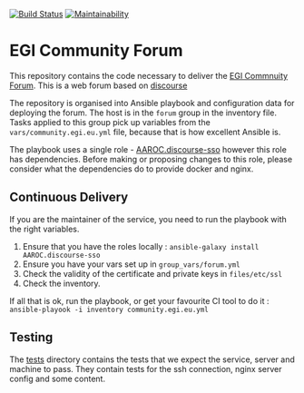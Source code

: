 [![Build Status](https://travis-ci.org/EGI-Foundation/community.egi.eu.svg?branch=master)](https://travis-ci.org/EGI-Foundation/community.egi.eu) [![Maintainability](https://api.codeclimate.com/v1/badges/5f45caa8cebee239d58f/maintainability)](https://codeclimate.com/github/EGI-Foundation/community.egi.eu/maintainability)

# EGI Community Forum

This repository contains the code necessary to deliver the [EGI Commnuity Forum](https://community.egi.eu). This is a web forum based on [discourse](http://discourse.org)

The repository is organised into Ansible playbook and configuration data for deploying the forum. The host is in the `forum` group in the inventory file. Tasks applied to this group pick up variables from the `vars/community.egi.eu.yml` file, because that is how excellent Ansible is.

The playbook uses a single role - [AAROC.discourse-sso](https://github.com/AAROC/discourse-sso) however this role has dependencies. Before making or proposing changes to this role, please consider what the dependencies do to provide docker and nginx.

## Continuous Delivery

If you are the maintainer of the service, you need to run the playbook with the right variables.

  1. Ensure that you have the roles locally : `ansible-galaxy install AAROC.discourse-sso`
  1. Ensure you have your vars set up in `group_vars/forum.yml`
  1. Check the validity of the certificate and private keys in `files/etc/ssl`
  1. Check the inventory.

If all that is ok, run the playbook, or get your favourite CI tool to do it : 
`ansible-playook -i inventory community.egi.eu.yml`

## Testing

The [tests](tests/README.md) directory contains the tests that we expect the service, server and machine to pass.
They contain tests for the ssh connection, nginx server config and some content.